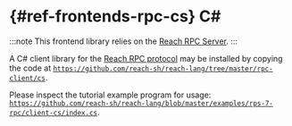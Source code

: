 # {#ref-frontends-rpc-cs} C#

:::note
This frontend library relies on the [Reach RPC Server](##ref-backends-rpc).
:::

A C# client library for the
[Reach RPC protocol](##ref-backends-rpc) may be installed by copying the code at [`https://github.com/reach-sh/reach-lang/tree/master/rpc-client/cs`](https://github.com/reach-sh/reach-lang/tree/master/rpc-client/cs).

Please inspect the tutorial example program for usage: [`https://github.com/reach-sh/reach-lang/blob/master/examples/rps-7-rpc/client-cs/index.cs`](https://github.com/reach-sh/reach-lang/blob/master/examples/rps-7-rpc/client-cs/index.cs).